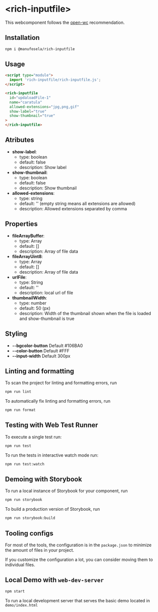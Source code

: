 # \<rich-inputfile>

This webcomponent follows the [open-wc](https://github.com/open-wc/open-wc) recommendation.

## Installation

```bash
npm i @manufosela/rich-inputfile
```

## Usage

```html
<script type="module">
  import 'rich-inputfile/rich-inputfile.js';
</script>

<rich-inputfile
  id="updaloadFile-1"
  name="caratula"
  allowed-extensions="jpg,png,gif"
  show-label="true"
  show-thumbnail="true"
>
</rich-inputfile>
```

## Atributes

- **show-label**:
  - type: boolean
  - default: false
  - description: Show label
- **show-thumbnail**:
  - type: boolean
  - default: false
  - description: Show thumbnail
- **allowed-extensions**:
  - type: string
  - default: '' (empty string means all extensions are allowed)
  - description: Allowed extensions separated by comma

## Properties

- **fileArrayBuffer**:
  - type: Array<ArrayBuffer>
  - default: []
  - description: Array of file data
- **fileArrayUint8**:
  - type: Array<Uint8Array>
  - default: []
  - description: Array of file data
- **urlFile**:
  - type: String
  - default: ''
  - description: local url of file
- **thumbnailWidth**:
  - type: number
  - default: 50 (px)
  - description: Width of the thumbnail shown when the file is loaded and show-thumbnail is true

## Styling

- **--bgcolor-button** Default #106BA0
- **--color-button** Default #FFF
- **--input-width** Default 300px

## Linting and formatting

To scan the project for linting and formatting errors, run

```bash
npm run lint
```

To automatically fix linting and formatting errors, run

```bash
npm run format
```

## Testing with Web Test Runner

To execute a single test run:

```bash
npm run test
```

To run the tests in interactive watch mode run:

```bash
npm run test:watch
```

## Demoing with Storybook

To run a local instance of Storybook for your component, run

```bash
npm run storybook
```

To build a production version of Storybook, run

```bash
npm run storybook:build
```

## Tooling configs

For most of the tools, the configuration is in the `package.json` to minimize the amount of files in your project.

If you customize the configuration a lot, you can consider moving them to individual files.

## Local Demo with `web-dev-server`

```bash
npm start
```

To run a local development server that serves the basic demo located in `demo/index.html`
